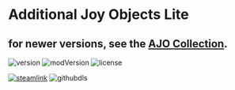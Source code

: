 # Additional Joy Objects Lite
## for newer versions, see the [AJO Collection](https://github.com/dninemfive/ajocollection).
![version](https://img.shields.io/badge/RimWorld-1.0-orange.svg) ![modVersion](https://img.shields.io/github/v/release/dninemfive/ajo-lite?color=brightgreen&label=Mod%20version) ![license](https://img.shields.io/badge/License-MIT-brightgreen.svg)

[![steamlink](https://raster.shields.io/steam/downloads/1602579533.png?color=blue&label=Workshop&logo=steam)](https://steamcommunity.com/sharedfiles/filedetails/?id=1602579533) ![githubdls](https://img.shields.io/github/downloads/dninemfive/ajo-lite/total?color=blue&label=Github&logo=github)